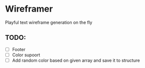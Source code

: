 # Wireframer

Playful text wireframe generation on the fly

## TODO:

- [ ] Footer
- [ ] Color supoort
- [ ] Add random color based on given array and save it to structure
